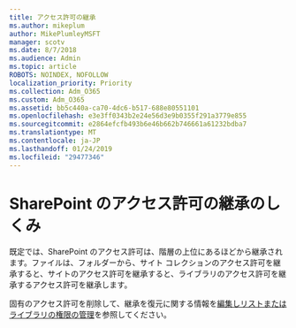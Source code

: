 ```yaml
---
title: アクセス許可の継承
ms.author: mikeplum
author: MikePlumleyMSFT
manager: scotv
ms.date: 8/7/2018
ms.audience: Admin
ms.topic: article
ROBOTS: NOINDEX, NOFOLLOW
localization_priority: Priority
ms.collection: Adm_O365
ms.custom: Adm_O365
ms.assetid: bb5c440a-ca70-4dc6-b517-688e80551101
ms.openlocfilehash: e3e3ff0343b2e24e56d3e9b0355f291a3779e855
ms.sourcegitcommit: e2864efcfb493b6e46b662b746661a61232bdba7
ms.translationtype: MT
ms.contentlocale: ja-JP
ms.lasthandoff: 01/24/2019
ms.locfileid: "29477346"
---
```

# <a name="how-permissions-inheritance-works-in-sharepoint"></a>SharePoint のアクセス許可の継承のしくみ

既定では、SharePoint のアクセス許可は、階層の上位にあるほどから継承されます。ファイルは、フォルダーから、サイト コレクションのアクセス許可を継承すると、サイトのアクセス許可を継承すると、ライブラリのアクセス許可を継承するアクセス許可を継承します。
  
固有のアクセス許可を削除して、継承を復元に関する情報を[編集しリストまたはライブラリの権限の管理](https://go.microsoft.com/fwlink/?linkid=869946)を参照してください。
  

